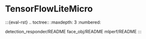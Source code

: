 # TensorFlowLiteMicro

:::{eval-rst}
.. toctree::
   :maxdepth: 3
   :numbered:

   detection_responder/README
   face_obj/README
   mlperf/README
:::
